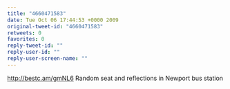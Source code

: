 ```yaml
---
title: "4660471583"
date: Tue Oct 06 17:44:53 +0000 2009
original-tweet-id: "4660471583"
retweets: 0
favorites: 0
reply-tweet-id: ""
reply-user-id: ""
reply-user-screen-name: ""
---
```

http://bestc.am/gmNL6 Random seat and reflections in Newport bus station
